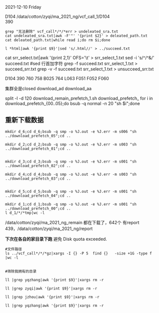 2021-12-10 Friday

D104
/data/cotton/zyqi/ma_2021_ng/vcf_call_1/D104  
390

```
grep "无法删除" vcf_call*/*/*err > undeleated_sra.txt
cat undeleated_sra.txt|awk -F'"' '{print $2}' > deleated_path.txt
cat deleated_path.txt|while read i;do rm $i;done

l *html|awk '{print $9}'|sed 's/.html//' > ../succeed.txt
```



cat srr_select.txt|awk '{print $2,$1}' OFS='\t' > srr_select_1.txt
sed -i 's/^/\^&/' succeed.txt #sed 行首加字符
grep  -f succeed.txt srr_select_1.txt > succeed_srr.txt
grep  -v -f succeed.txt srr_select_1.txt > unsucceed_srr.txt



D104
390
760
758
B025
764
L063
F051
F052
F060

集群全是closed
download_ad
download_aa


split -l -d 120 download_remain_prefetch_1.sh download_prefetch_
for i in download_prefetch_{00..05};do bsub -q normal -n 20 "sh $i";done

## 重新下载数据

```
mkdir d_6;cd d_6;bsub -q smp -o %J.out -e %J.err -m s006 "sh ../download_prefetch_05";cd ..

mkdir d_2;cd d_2;bsub -q smp -o %J.out -e %J.err -m s003 "sh ../download_prefetch_01";cd ..


mkdir d_3;cd d_3;bsub -q smp -o %J.out -e %J.err -m s001 "sh ../download_prefetch_02";cd ..

mkdir d_4;cd d_4;bsub -q smp -o %J.out -e %J.err -m s003 "sh ../download_prefetch_03";cd ..


mkdir d_5;cd d_5;bsub -q smp -o %J.out -e %J.err -m s001 "sh ../download_prefetch_04";cd ..

mkdir d_1;cd d_1;bsub -q smp -o %J.out -e %J.err -m s001 "sh ../download_prefetch_00";cd ..
l d_1/*/*tmp|wc -l
```
/data/cotton/zyqi/ma_2021_ng_remain
都在下载了，642个
有report 439，/data/cotton/zyqi/ma_2021_ng/report

**下次在各自的家目录下跑**
避免 Disk quota exceeded.

```
#文件路径 
ls ../vcf_call*/*/*gz|xargs -I {} -P 5  find {}   -size +1G -type f |wc -l


#筛除我拥有的目录

ll |grep yqzhang|awk '{print $9}'|xargs rm -r

ll |grep zyqi|awk '{print $9}'|xargs rm -r

ll |grep jzhou|awk '{print $9}'|xargs rm -r

ll |grep yqzhang|awk '{print $9}'|xargs rm -r